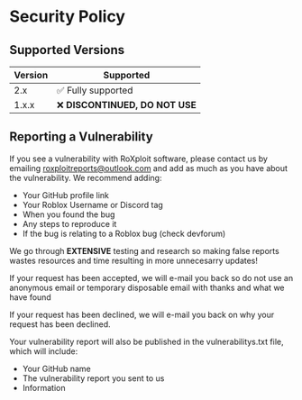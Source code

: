 # Security Policy

## Supported Versions

| Version | Supported          |
| ------- | ------------------ |
| 2.x  | :white_check_mark: Fully supported |
| 1.x.x   | :x:  **DISCONTINUED, DO NOT USE**              |

## Reporting a Vulnerability

If you see a vulnerability with RoXploit software, please contact us by emailing roxploitreports@outlook.com and add as much as you have about the vulnerability.
We recommend adding:
* Your GitHub profile link
* Your Roblox Username or Discord tag
* When you found the bug
* Any steps to reproduce it
* If the bug is relating to a Roblox bug (check devforum)


We go through **EXTENSIVE** testing and research so making false reports wastes resources and time resulting in more unnecesarry updates!


If your request has been accepted, we will e-mail you back so do not use an anonymous email or temporary disposable email with thanks and what we have found

If your request has been declined, we will e-mail you back on why your request has been declined.

Your vulnerability report will also be published in the vulnerabilitys.txt file, which will include:
* Your GitHub name
* The vulnerability report you sent to us
* Information
